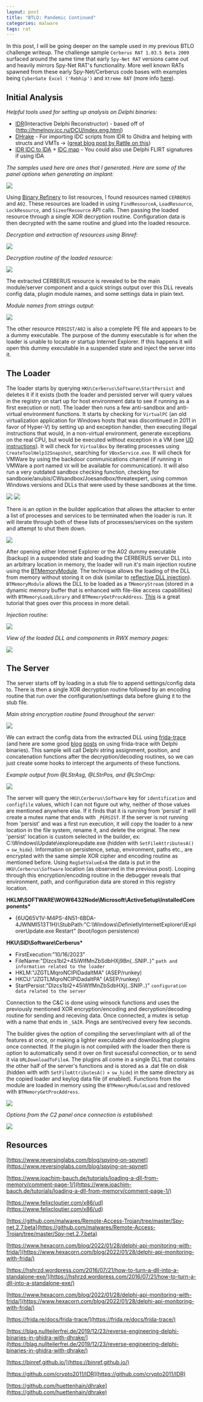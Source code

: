 ```yaml
---
layout: post
title: "BTLO: Pandemic Continued"
categories: malware
tags: rat
---
```


In this post, I will be going deeper on the sample used in my previous BTLO challenge writeup. The challenge sample `Cerberus RAT 1.03.5 Beta 2009` surfaced around the same time that early `Spy-Net RAT` versions came out and heavily mirrors Spy-Net RAT's functionality. More well known RATs spawned from these early Spy-Net/Cerberus code bases with examples being `CyberGate Excel ('Rebhip')` and `Xtreme RAT` (more info [here](https://www.reversinglabs.com/blog/spying-on-spynet)).


## Initial Analysis

*Helpful tools used for setting up analysis on Delphi binaries:*
- [IDR](https://github.com/crypto2011/IDR)(Interactive Delphi Reconstructor) - based off of (http://hmelnov.icc.ru/DCU/index.eng.html)
- [DHrake](https://github.com/huettenhain/dhrake) - For importing IDC scripts from IDR to Ghidra and helping with structs and VMTs -> ([great blog post by Rattle on this](https://blag.nullteilerfrei.de/2019/12/23/reverse-engineering-delphi-binaries-in-ghidra-with-dhrake/))
- [IDR IDC to IDA](https://github.com/threatlabz/tools/blob/main/danabot/idr_idc_to_idapy.py) + [IDC map](https://github.com/threatlabz/tools/blob/main/danabot/idr_map_to_idapy.py) - You could also use Delphi FLIRT signatures if using IDA

*The samples used here are ones that I generated. Here are some of the panel options when generating an implant:*

![](../media/pandemic/builder_ss.png)

Using [Binary Refinery](https://binref.github.io/) to list resources, I found resources named `CERBERUS` and `A02`. These resources are loaded in using `FindResourceA`, `LoadResource`, `LockResource`, and `SizeofResource` API calls. Then passing the loaded resource through a single XOR decryption routine. Configuration data is then decrypted with the same routine and glued into the loaded resource.

*Decryption and extraction of resources using Binref:*

![](../media/pandemic/extract_resources.png)

*Decryption routine of the loaded resource:*

![](../media/pandemic/decrypt_server.png)

The extracted CERBERUS resource is revealed to be the main module/server component and a quick strings output over this DLL reveals config data, plugin module names, and some settings data in plain text. 

*Module names from strings output:*

![](../media/pandemic/modules.png)

The other resource `PERSIST/A02` is also a complete PE file and appears to be a dummy executable. The purpose of the dummy executable is for when the loader is unable to locate or startup Internet Explorer. If this happens it will open this dummy executable in a suspended state and inject the server into it. 

## The Loader

The loader starts by querying `HKU\Cerberus\Software\StartPersist` and deletes it if it exists (both the loader and persisted server will query values in the registry on start up for host environment data to see if running as a first execution or not). The loader then runs a few anti-sandbox and anti-virtual environment functions. It starts by checking for `VirtualPC` (an old virtualization application for Windows hosts that was discontinued in 2011 in favor of Hyper-V) by setting up and exception handler, then executing illegal instructions that would, in a non-virtual environment, generate exceptions on the real CPU, but would be executed without exception in a VM (see [UD instructions](https://www.felixcloutier.com/x86/ud)). It will check for `VirtualBox` by iterating processes using `CreateToolHelp32Snapshot`, searching for `VBoxService.exe`. It will check for VMWare by using the backdoor communications channel (if running in VMWare a port named `VX` will be available for communication). It will also run a very outdated sandbox checking function, checking for sandboxie/anubis/CWsandbox/Joesandbox/threatexpert, using common Windows versions and DLLs that were used by these sandboxes at the time.

![](../media/pandemic/anti_vmsandboxspli2.png)
![](../media/pandemic/anti_vmsandboxspl1.png)

There is an option in the builder application that allows the attacker to enter a list of processes and services to be terminated when the loader is run. It will iterate through both of these lists of processes/services on the system and attempt to shut them down.

![](../media/pandemic/remove_procs.png)

After opening either Internet Explorer or the A02 dummy executable (backup) in a suspended state and loading the CERBERUS server DLL into an arbitrary location in memory, the loader will run it's main injection routine using the [BTMemoryModule](https://github.com/DSPlayer/memorymodule). The technique allows the loading of the DLL from memory without storing it on disk (similar to [reflective DLL injection](https://github.com/stephenfewer/ReflectiveDLLInjection)). `BTMemoryModule` allows the DLL to be loaded as a `TMemoryStream` (stored in a dynamic memory buffer that is enhanced with file-like access capabilities) with `BTMemoryLoadLibrary` and `BTMemoryGetProcAddress`. [This](https://www.joachim-bauch.de/tutorials/loading-a-dll-from-memory/comment-page-1/) is a great tutorial that goes over this process in more detail. 

*Injection routine:*

![](../media/pandemic/in_memory_dll_injection.png)

*View of the loaded DLL and components in RWX memory pages:*

![](../media/pandemic/dllentry.png)

## The Server

The server starts off by loading in a stub file to append settings/config data to. There is then a single XOR decryption routine followed by an encoding routine that run over the configuration/settings data before gluing it to the stub file. 

*Main string encryption routine found throughout the server:*

![](../media/pandemic/encryption_routine.png)

We can extract the config data from the extracted DLL using [frida-trace](https://frida.re/docs/frida-trace/) (and here are some good [blog](https://www.hexacorn.com/blog/2022/01/28/delphi-api-monitoring-with-frida/) [posts](https://www.hexacorn.com/blog/2022/02/20/delphi-api-monitoring-with-frida-part-3/) on using frida-trace with Delphi binaries). This sample will call Delphi string assignment, position, and concatenation functions after the decryption/decoding routines, so we can just create some hooks to intercept the arguments of these functions.

*Example output from @LStrAsg, @LStrPos, and @LStrCmp:*

![](../media/pandemic/trace_output.png)

The server will query the `HKU\Cerberus\Software` key for `identification` and `configfile` values, which I can not figure out why, neither of those values are mentioned anywhere else. If it finds that it is running from 'persist' it will create a mutex name that ends with `_PERSIST`. If the server is not running from 'persist' and was a first run execution, it will copy the loader to a new location in the file system, rename it, and delete the original. The new 'persist' location is custom selected in the builder, ex: C:\Windows\Update\iexploreupdate.exe (hidden with `SetFileAttributesA()` + `sw_hide`). Information on persistence, setup, environment, paths etc., are encrypted with the same simple XOR cipher and encoding routine as mentioned before. Using `RegSetValueExA` the data is put in the `HKU\Cerberus\Software` location (as observed in the previous post). Looping through this encryption/encoding routine in the debugger reveals that environment, path, and configuration data are stored in this registry location.

**HKLM\SOFTWARE\WOW6432Node\Microsoft\ActiveSetup\InstalledComponents\***
 * {6UQ65V1V-M4PS-4N51-6BDA-4JWNMI513T1H}\StubPath:"C:\Windows\DefinietlyInternetExplorer\IExplorerUpdate.exe Restart" (boot/logon persistence)

**HKU\SID\Software\Cerberus\***
 * FirstExecution:"10/16/2023" 
 * FileName:"Dlzcs1bl2+45iWIfMnZbSdbHXj9Bn(..SNIP..)" `path and information related to the loader`
 * HKLM:"JZGTLMqroNCIPiDadaltMA" (ASEP/runkey)
 * HKCU:"JZGTLMqroNCIPiDadaltPA" (ASEP/runkey)
 * StartPersist:"Dlzcs1bl2+45iWIfMnZbSdbHXj(..SNIP..)" `configuration data related to the server`

Connection to the C&C is done using winsock functions and uses the previously mentioned XOR encryption/encoding and decryption/decoding routine for sending and receving data. Once connected, a mutex is setup with a name that ends in `_SAIR`. Pings are sent/recived every few seconds. 

The builder gives the option of compiling the server/implant with all of the features at once, or making a lighter executable and downloading plugins once connected. If the plugin is not compiled with the loader then there is option to automatically send it over on first sucessful connection, or to send it via `URLDownloadToFileA`. The plugins all come in a single DLL that contains the other half of the server's functions and is stored as a .dat file on disk (hidden with with `SetFileAttributesA()` + `sw_hide`) in the same directory as the copied loader and keylog data file (if enabled). Functions from the module are loaded in memory using the `BTMemoryModuleLoad` and resloved with `BTMemoryGetProcAddress`.

![](../media/pandemic/plugin_load.png)

*Options from the C2 panel once connection is established:*

![](../media/pandemic/c2_options.png)

## Resources 

[https://www.reversinglabs.com/blog/spying-on-spynet](https://www.reversinglabs.com/blog/spying-on-spynet)

[https://www.joachim-bauch.de/tutorials/loading-a-dll-from-memory/comment-page-1/](https://www.joachim-bauch.de/tutorials/loading-a-dll-from-memory/comment-page-1/)

[https://www.felixcloutier.com/x86/ud](https://www.felixcloutier.com/x86/ud)

[https://github.com/malwares/Remote-Access-Trojan/tree/master/Spy-net.2.7.beta](https://github.com/malwares/Remote-Access-Trojan/tree/master/Spy-net.2.7.beta)

[https://www.hexacorn.com/blog/2022/01/28/delphi-api-monitoring-with-frida/](https://www.hexacorn.com/blog/2022/01/28/delphi-api-monitoring-with-frida/) 

[https://hshrzd.wordpress.com/2016/07/21/how-to-turn-a-dll-into-a-standalone-exe/](https://hshrzd.wordpress.com/2016/07/21/how-to-turn-a-dll-into-a-standalone-exe/)

[https://www.hexacorn.com/blog/2022/01/28/delphi-api-monitoring-with-frida/](https://www.hexacorn.com/blog/2022/01/28/delphi-api-monitoring-with-frida/)

[https://frida.re/docs/frida-trace/](https://frida.re/docs/frida-trace/)

[https://blag.nullteilerfrei.de/2019/12/23/reverse-engineering-delphi-binaries-in-ghidra-with-dhrake/](https://blag.nullteilerfrei.de/2019/12/23/reverse-engineering-delphi-binaries-in-ghidra-with-dhrake/)

[https://binref.github.io/](https://binref.github.io/)

[https://github.com/crypto2011/IDR](https://github.com/crypto2011/IDR) 

[https://github.com/huettenhain/dhrake](https://github.com/huettenhain/dhrake)

